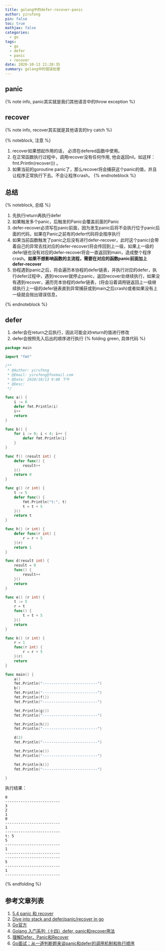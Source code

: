 ```yaml
---
title: golang中的defer-recover-panic
author: yirufeng
pin: false
toc: true
mathjax: false
categories:
  - go
tags:
  - go
  - defer
  - panic
  - recover
date: 2020-10-13 21:28:35
summary: golang中的错误处理
---
```

## panic
{% note info, panic其实就是我们其他语言中的throw exception %}

## recover
{% note info, recover其实就是其他语言的try catch %}

<!-- more -->


{% noteblock, 注意 %}
1. recover如果想起作用的话， 必须在defered函数中使用。
2. 在正常函数执行过程中，调用recover没有任何作用, 他会返回nil。如这样：fmt.Println(recover()) 。
3. 如果当前的goroutine panic了，那么recover将会捕获这个panic的值，并且让程序正常执行下去。不会让程序crash。
{% endnoteblock %}

## 总结
{% noteblock, 总结 %}
1. 先执行return再执行defer
2. 如果触发多个panic，后触发的Panic会覆盖前面的Panic
3. defer-recover必须写在panic前面，因为发生panic后将不会执行位于panic后面的代码，如果在Panic之前有的defer代码将会按序执行
4. 如果当前函数触发了panic之后没有进行defer-recover，此时这个panic(会带着自己的异常去找对应的defer-recover)将会传回到上一级，如果上一级的defer链也没有对应的defer-recover将会一直返回到main，造成整个程序crash。**如果不想影响函数的主流程，需要在对应的函数panic前面加上defer-recover**
5. 协程遇到panic之后，将会遍历本协程的defer链表，并执行对应的defer，执行defer过程中，遇到recover就停止panic，返回recover处继续执行，如果没有遇到recover，遍历完本协程的defer链表，(将会沿着调用链返回上一级继续执行上一级的defer链表直到异常捕获或到main之后crash)或者如果没有上一级就会抛出错误信息，

{% endnoteblock %}


## defer 
1. defer会在return之后执行，因此可能会对return的值进行修改
2. defer会按照先入后出的顺序进行执行
{% folding green, 具体代码 %}
```go
package main

import "fmt"

/**
 * @Author: yirufeng
 * @Email: yirufeng@foxmail.com
 * @Date: 2020/10/13 9:08 下午
 * @Desc:
 */

func a() {
	i := 0
	defer fmt.Println(i)
	i++
	return
}

func b() {
	for i := 0; i < 4; i++ {
		defer fmt.Println(i)
	}
}

func f() (result int) {
	defer func() {
		result++
	}()
	return 0
}

func g() (r int) {
	t := 5
	defer func() {
		fmt.Println("t:", t)
		t = t + 5
	}()
	return t
}

func h() (r int) {
	defer func(r int) {
		r = r + 5
	}(r)
	return 1
}

func d(result int) {
	result = 0
	func() {
		result++
	}()
	return
}

func e() (r int) {
	t := 5
	r = t
	func() {
		t = t + 5
	}()
	return
}

func k() (r int) {
	r = 1
	func(r int) {
		r = r + 5
	}(r)
	return
}

func main() {
	a()
	fmt.Println("-------------------------")
	b()
	fmt.Println("-------------------------")
	fmt.Println(f())
	fmt.Println("-------------------------")

	fmt.Println(g())
	fmt.Println("-------------------------")

	fmt.Println(h())
	fmt.Println("-------------------------")

	d(2)
	fmt.Println("-------------------------")

	fmt.Println(e())
	fmt.Println("-------------------------")

	fmt.Println(k())
	fmt.Println("-------------------------")

}

```

执行结果：
```
0
-------------------------
3
2
1
0
-------------------------
1
-------------------------
t: 5
5
-------------------------
1
-------------------------
-------------------------
5
-------------------------
1
-------------------------
```
{% endfolding %}

## 参考文章列表
1. [5.4 panic 和 recover](https://draveness.me/golang/docs/part2-foundation/ch05-keyword/golang-panic-recover/)
2. [Dive into stack and defer/panic/recover in go](http://hustcat.github.io/dive-into-stack-defer-panic-recover-in-go/)
3. [Go官方](https://blog.golang.org/defer-panic-and-recover)
4. [Golang 入门系列（十四）defer, panic和recover用法](https://www.cnblogs.com/fengchuiyizh/p/12299611.htmls)
5. [理解Defer、Panic和Recover](https://www.cnblogs.com/sunshine-anycall/p/4746066.html)
6. [Go面试：从一道判断题来谈panic和defer的调用机制和执行顺序](https://blog.csdn.net/pengpengzhou/article/details/107663338)

